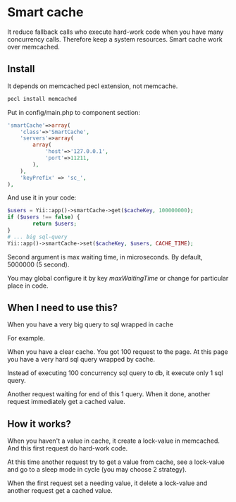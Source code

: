 Smart cache
===============

It reduce fallback calls who execute hard-work code when you have many concurrency calls. Therefore keep a system resources.
Smart cache work over memcached.


## Install

It depends on memcached pecl extension, not memcache.

```bash
pecl install memcached
```

Put in config/main.php to component section:

```php
'smartCache'=>array(
    'class'=>'SmartCache',
    'servers'=>array(
        array(
            'host'=>'127.0.0.1',
            'port'=>11211,
        ),
    ),
    'keyPrefix' => 'sc_',
),
```

And use it in your code:

```php
$users = Yii::app()->smartCache->get($cacheKey, 100000000);
if ($users !== false) {
        return $users;
}
# ... big sql-query
Yii::app()->smartCache->set($cacheKey, $users, CACHE_TIME);
```
Second argument is max waiting time, in microseconds. By default, 5000000 (5 second).

You may global configure it by key *maxWaitingTime* or change for particular place in code.



## When I need to use this?

When you have a very big query to sql wrapped in cache

For example.

When you have a clear cache. You got 100 request to the page. At this page you have a very hard sql query wrapped by cache.

Instead of executing 100 concurrency sql query to db, it execute only 1 sql query.

Another request waiting for end of this 1 query. When it done, another request immediately get a cached value.




## How it works?

When you haven't a value in cache, it create a lock-value in memcached. And this first request do hard-work code.

At this time another request try to get a value from cache, see a lock-value and go to a sleep mode in cycle (you may choose 2 strategy).

When the first request set a needing value, it delete a lock-value and another request get a cached value.
